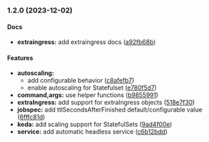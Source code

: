 ### 1.2.0  (2023-12-02)


#### Docs

* **extraingress:**  add extraingress docs ([a92fb68b](https://github.com/SysbeeTech/kubedeploy/commit/a92fb68bb3e742e97103f48c55f95d4955b0b38e))

#### Features

* **autoscaling:**
  *  add configurable behavior ([c8afefb7](https://github.com/SysbeeTech/kubedeploy/commit/c8afefb7df89ad86c21f391db492f91de29a7cb0))
  *  enable autoscaling for Statefulset ([e780f5d7](https://github.com/SysbeeTech/kubedeploy/commit/e780f5d7c05e5a42a1f551a7e837b91e0c32bddf))
* **command,args:**  use helper functions ([b9855991](https://github.com/SysbeeTech/kubedeploy/commit/b9855991742fd385e9795d153ea09d4093ac0ea4))
* **extraIngress:**  add support for extraIngress objects ([518e7f30](https://github.com/SysbeeTech/kubedeploy/commit/518e7f3012b8d5c239391cfb4614a86abccbdb47))
* **jobspec:**  add ttlSecondsAfterFinished default/configurable value ([6fffc81d](https://github.com/SysbeeTech/kubedeploy/commit/6fffc81d4e77df50fcac41315fa84e21cfc42b07))
* **keda:**  add scaling support for StatefulSets ([9ad4f00e](https://github.com/SysbeeTech/kubedeploy/commit/9ad4f00e7e82178691311bcb2ab91aaa90d5f1ae))
* **service:**  add automatic headless service ([c6b12bdd](https://github.com/SysbeeTech/kubedeploy/commit/c6b12bdd2d40b981821bedc5b3359010cb7bdd12))
